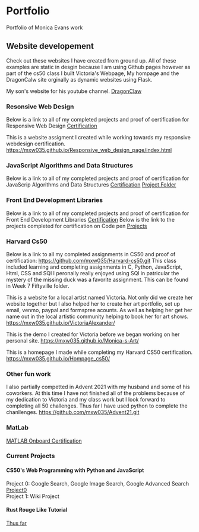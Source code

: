 # Portfolio
Portfolio of Monica Evans work 

## Website developement 
Check out these websites I have created from ground up. 
All of these examples are static in desgin because I am using Github pages however as part of the cs50 class I built Victoria's Webpage, My hompage and the DragonCalw site orginally as dynamic websites using Flask. 

My son's website for his youtube channel. [DragonClaw](https://mxw035.github.io/dragonclaw/index.html)

### Resonsive Web Design

Below is a link to all of my completed projects and proof of certification for Responsive Web Design 
[Certification](https://github.com/mxw035/freecodecamp.git)

This is a website assigment I created while working towards my responsive webdesign certification. 
https://mxw035.github.io/Responsive_web_design_page/index.html

### JavaScript Algorithms and Data Structures 

Below is a link to all of my completed projects and proof of certification for JavaScrip Algorithms and Data Structures 
[Certification](https://github.com/mxw035/freecodecamp/blob/cca25732c9d450eb377e29f38bae7037721107ce/JavaScript%20Algorithms%20and%20Data%20Structures%20Certification%20_%20freeCodeCamp.org.pdf)
[Project Folder](https://github.com/mxw035/freecodecamp/tree/main/JavaScript%20Algorithms%20and%20Data%20Structures)

### Front End Development Libraries 

Below is a link to all of my completed projects and proof of certification for Front End Development Libraries
[Certification](https://github.com/mxw035/freecodecamp/blob/cca25732c9d450eb377e29f38bae7037721107ce/Front%20end%20development%20cert.pdf)
Below is the link to the projects completed for certification on Code pen 
[Projects](https://github.com/mxw035/freecodecamp/blob/cca25732c9d450eb377e29f38bae7037721107ce/Front%20End%20Development%20Libraries.md)

### Harvard Cs50

Below is a link to all my completed assignments in CS50 and proof of certification: 
https://github.com/mxw035/Harvard-cs50.git
This class included learning and completing assignments in C, Python, JavaScript, Html, CSS and SQl 
I peronally really enjoyed using SQl in patricular the mystery of the missing duck was a favorite assignment. This can be found in Week 7 Fiftyville folder. 

This is a website for a local artist named Victoria. Not only did we create her website together but I also helped her to create her art portfolio, set up email, venmo, paypal and formspree acounts. As well as helping her get her name out in the local artistic community helping to book her for art shows. 
https://mxw035.github.io/VictoriaAlexander/

This is the demo I created for Victoria before we began working on her personal site. 
https://mxw035.github.io/Monica-s-Art/

This is a homepage I made while completing my Harvard CS50 certification. 
https://mxw035.github.io/Hompage_cs50/

### Other fun work 
I also partially competted in Advent 2021 with my husband and some of his coworkers. At this time I have not finished all of the problems because of my dedication
to Victoria and my class work but I look forward to completing all 50 challenges. Thus far I have used python to complete the chanllenges. 
https://github.com/mxw035/Advent21.git

### MatLab
[MATLAB Onboard Certification](https://matlabacademy.mathworks.com/progress/share/certificate.html?id=cdf7c1f6-9921-4403-baeb-5b686ecc6df6&)

### Current Projects 
#### CS50's Web Programming with Python and JavaScript
Project 0: Google Search, Google Image Search, Google Advanced Search  
[Project0](https://mxw035.github.io/cs50-WebPrograming-with-python/)  
Project 1: Wiki Project   

#### Rust Rouge Like Tutorial 
[Thus far](https://github.com/mxw035/rust.git)

